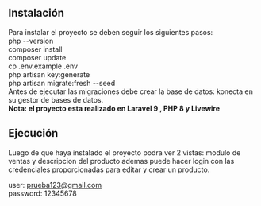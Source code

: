 ## Instalación  
Para instalar el proyecto se deben seguir los siguientes pasos:  
php --version  
composer install  
composer update  
cp .env.example .env  
php artisan key:generate  
php artisan migrate:fresh --seed  
Antes de ejecutar las migraciones debe crear la base de datos: konecta en su gestor de bases de datos.  
**Nota: el proyecto esta realizado en Laravel 9 , PHP 8 y Livewire**
## Ejecución  
Luego de que haya instalado el proyecto podra ver 2 vistas: modulo de ventas y descripcion del producto ademas puede hacer login con las credenciales proporcionadas para editar y crear un producto.  

user: prueba123@gmail.com  
password: 12345678
